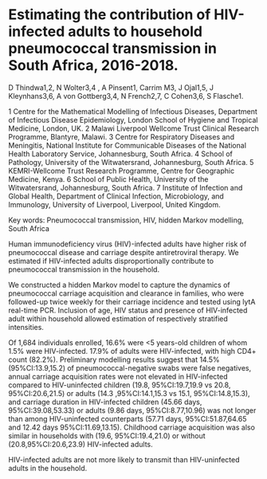 # Estimating the contribution of HIV-infected adults to household pneumococcal transmission in South Africa, 2016-2018.

D Thindwa1,2, N Wolter3,4 , A Pinsent1, Carrim M3, J Ojal1,5, J Kleynhans3,6, A von Gottberg3,4, N French2,7, C Cohen3,6, S Flasche1.

1 Centre for the Mathematical Modelling of Infectious Diseases, Department of Infectious Disease Epidemiology, London School of Hygiene and Tropical Medicine, London, UK.
2 Malawi Liverpool Wellcome Trust Clinical Research Programme, Blantyre, Malawi.
3 Centre for Respiratory Diseases and Meningitis, National Institute for Communicable Diseases of the National Health Laboratory Service, Johannesburg, South Africa.
4 School of Pathology, University of the Witwatersrand, Johannesburg, South Africa.
5 KEMRI-Wellcome Trust Research Programme, Centre for Geographic Medicine, Kenya.
6 School of Public Health, University of the Witwatersrand, Johannesburg, South Africa.
7 Institute of Infection and Global Health, Department of Clinical Infection, Microbiology, and Immunology, University of Liverpool, Liverpool, United Kingdom.

Key words: Pneumococcal transmission, HIV, hidden Markov modelling, South Africa

Human immunodeficiency virus (HIV)-infected adults have higher risk of pneumococcal disease and carriage despite antiretroviral therapy. We estimated if HIV-infected adults disproportionally contribute to pneumococcal transmission in the household.

We constructed a hidden Markov model to capture the dynamics of pneumococcal carriage acquisition and clearance in families, who were followed-up twice weekly for their carriage incidence and tested using lytA real-time PCR. Inclusion of age, HIV status and presence of HIV-infected adult within household allowed estimation of respectively stratified intensities.

Of 1,684 individuals enrolled, 16.6% were <5 years-old children of whom 1.5% were HIV-infected. 17.9% of adults were HIV-infected, with high CD4+ count (82.2%). Preliminary modelling results suggest that 14.5% (95%CI:13.9,15.2) of pneumococcal-negative swabs were false negatives, annual carriage acquisition rates were not elevated in HIV-infected compared to HIV-uninfected children (19.8, 95%CI:19.7,19.9 vs 20.8, 95%CI:20.6,21.5) or adults (14.3 ,95%CI:14.1,15.3 vs 15.1, 95%CI:14.8,15.3), and carriage duration in HIV-infected children (45.66 days, 95%CI:39.08,53.33) or adults (9.86 days, 95%CI:8.77,10.96) was not longer than among HIV-uninfected counterparts (57.71 days, 95%CI:51.87,64.65 and 12.42 days 95%CI:11.69,13.15). Childhood carriage acquisition was also similar in households with (19.6, 95%CI:19.4,21.0) or without (20.8,95%CI:20.6,23.9) HIV-infected adults.

HIV-infected adults are not more likely to transmit than HIV-uninfected adults in the household.
